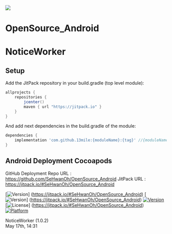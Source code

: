 [![](https://jitpack.io/v/SeHwanOh/OpenSource_Android.svg)](https://jitpack.io/#SeHwanOh/OpenSource_Android)
# OpenSource_Android

# NoticeWorker

## Setup
Add the JitPack repository in your build.gradle (top level module):
```gradle
allprojects {
    repositories {
        jcenter()
        maven { url "https://jitpack.io" }
    }
}
```

And add next dependencies in the build.gradle of the module:
```gradle
dependencies {
    implementation 'com.github.13mile:{moduleName}:{tag}' //{moduleName},{tag}  입력
}
```


## Android Deployment Cocoapods
GitHub Deployment Repo URL : https://github.com/SeHwanOh/OpenSource_Android 
JitPack URL : https://jitpack.io/#SeHwanOh/OpenSource_Android
  
[![Version](https://img.shields.io/badge/version-v0.7.0-green.svg?style=flat)]
(https://jitpack.io/#SeHwanOh/OpenSource_Android)
[![Version](https://img.shields.io/badge/ios-11.0-blue.svg?style=flat)] (https://jitpack.io/#SeHwanOh/OpenSource_Android)
[![Version](https://img.shields.io/cocoapods/v/NoticeWorker.svg?style=flat)](https://jitpack.io/#SeHwanOh/OpenSource_Android)
[![License](https://img.shields.io/cocoapods/l/NoticeWorker.svg?style=flat)]
(https://jitpack.io/#SeHwanOh/OpenSource_Android)
[![Platform](https://img.shields.io/cocoapods/p/NoticeWorker.svg?style=flat)](https://jitpack.io/#SeHwanOh/OpenSource_Android)

NoticeWorker (1.0.2)  
May 17th, 14:31  
